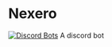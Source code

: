 # Nexero
[![Discord Bots](https://discordbots.org/api/widget/486143318405939238.svg)](https://discordbots.org/bot/486143318405939238)
A discord bot
